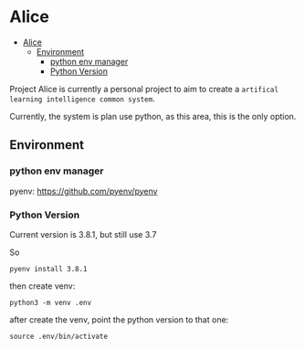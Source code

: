 # Alice

- [Alice](#alice)
  - [Environment](#environment)
    - [python env manager](#python-env-manager)
    - [Python Version](#python-version)

Project Alice is currently a personal project to aim to create a `artifical learning intelligence common system`.

Currently, the system is plan use python, as this area, this is the only option.

## Environment

### python env manager

pyenv: <https://github.com/pyenv/pyenv>

### Python Version

Current version is 3.8.1, but still use 3.7

So

``` shell
pyenv install 3.8.1
```

then create venv:

```shell
python3 -m venv .env
```

after create the venv, point the python version to that one:

```shell
source .env/bin/activate
```
